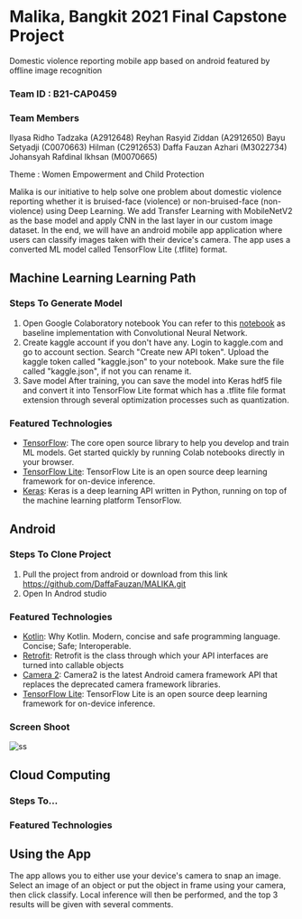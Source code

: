 # Malika, Bangkit 2021 Final Capstone Project
Domestic violence reporting mobile app based on android featured by offline image recognition 

### Team ID : B21-CAP0459
### Team Members
Ilyasa Ridho Tadzaka 			(A2912648)
Reyhan Rasyid Ziddan 			(A2912650)
Bayu Setyadji 				(C0070663)
Hilman 					(C2912653)
Daffa Fauzan Azhari 			(M3022734)
Johansyah Rafdinal Ikhsan 		(M0070665)


Theme : Women Empowerment and Child Protection

Malika is our initiative to help solve one problem about domestic violence reporting whether it is bruised-face (violence) or non-bruised-face (non-violence) using Deep Learning. We add Transfer Learning with MobileNetV2 as the base model and apply CNN in the last layer in our custom image dataset. In the end, we will have an android mobile app application where users can classify images taken with their device's camera. The app uses a converted ML model called TensorFlow Lite (.tflite) format.

## Machine Learning Learning Path
### Steps To Generate Model

1. Open Google Colaboratory notebook
You can refer to this [notebook](https://github.com/DaffaFauzan/MALIKA/blob/main/Machine-Learning/Final_Capstone_Model_MobileNetV2.ipynb) as baseline implementation with Convolutional Neural Network.
2. Create kaggle account if you don't have any. Login to kaggle.com and go to account section. Search "Create new API token". Upload the kaggle token called "kaggle.json" to your notebook. Make sure the file called "kaggle.json", if not you can rename it. 
3. Save model
After training, you can save the model into Keras hdf5 file and convert it into TensorFlow Lite format which has a .tflite file format extension through several optimization processes such as quantization.


### Featured Technologies
* [TensorFlow](https://www.tensorflow.org/): The core open source library to help you develop and train ML models. Get started quickly by running Colab notebooks directly in your browser.
* [TensorFlow Lite](https://www.tensorflow.org/lite): TensorFlow Lite is an open source deep learning framework for on-device inference.
* [Keras](https://keras.io/): Keras is a deep learning API written in Python, running on top of the machine learning platform TensorFlow.


## Android
### Steps To Clone Project
1. Pull the project from android  or download from this link https://github.com/DaffaFauzan/MALIKA.git
2. Open In Androd studio

### Featured Technologies

* [Kotlin](kotlinlang.org): Why Kotlin. Modern, concise and safe programming language. Concise; Safe; Interoperable.
* [Retrofit](square.github.io): Retrofit is the class through which your API interfaces are turned into callable objects
* [Camera 2](https://developer.android.com/training/camera2): Camera2 is the latest Android camera framework API that replaces the deprecated camera framework libraries.
* [TensorFlow Lite](https://www.tensorflow.org/lite): TensorFlow Lite is an open source deep learning framework for on-device inference.
### Screen Shoot

![ss](https://user-images.githubusercontent.com/17398200/121333082-aa78cc80-c942-11eb-8a33-358359f9b45c.PNG)





## Cloud Computing
### Steps To...

### Featured Technologies



## Using the App
The app allows you to either use your device's camera to snap an image. Select an image of an object or put the object in frame using your camera, then click classify. Local inference will then be performed, and the top 3 results will be given with several comments.
